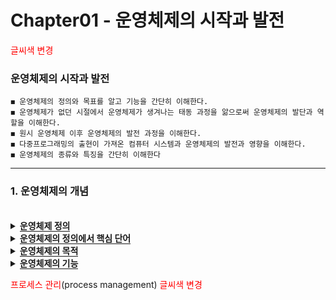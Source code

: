 # Chapter01 - 운영체제의 시작과 발전

<span style="color:red"> 글씨색 변경 </span>

### 운영체제의 시작과 발전

```
◼ 운영체제의 정의와 목표를 알고 기능을 간단히 이해한다.
◼ 운영체제가 없던 시절에서 운영체제가 생겨나는 태동 과정을 앎으로써 운영체제의 발단과 역할을 이해한다. 
◼ 원시 운영체제 이후 운영체제의 발전 과정을 이해한다.
◼ 다중프로그래밍의 출현이 가져온 컴퓨터 시스템과 운영체제의 발전과 영향을 이해한다.
◼ 운영체제의 종류와 특징을 간단히 이해한다
```
 <hr>

### 1. 운영체제의 개념
<br>

<details>
  <summary><span style="border-bottom:0.05em solid"><strong>운영체제 정의</strong></span></summary>
    <ul>
     <li>컴퓨터 사용자와 컴퓨터 하드웨어 사이에서 중계 역할을 하면서, 프로그램의 실행을 관리하고 제어하는 시스템 소프트웨어</li> 
     <li>컴퓨터가 켜질 때 처음으로 적재되어 나머지 모든 프로그램의 실행을 제어하고 사용자의 요청을 처리해주는 소프트웨어</li>
     <li>컴퓨터의 자원을 독점적으로 관리하는 특별한 소프트웨어</li>
    </ul>
</details>

<details>
  <summary><span style="border-bottom:0.05em solid"><strong>운영체제의 정의에서 핵심 단어</strong></span></summary>
    <ol>
     <li>운영체제는 컴퓨터의 모든 자원(resource) 관리</li> 
     <ul>
      <li>하드웨어 자원 - CPU, 캐시, 메모리, 키보드, 마우스, 디스플레이, 하드디스크, 프린터 등</li> 
      <li>소프트웨어 자원 - 응용프로그램</li>
      <li>데이터 자원 - 파일, 데이터베이스 등</li>
     </ul>
     <li>운영체제는 자원에 대한 독점(exclusive) 권한 소유</li>
     <ul>
      <li>자원에 대한 모든 관리 권한은 운영체제에게 만 있음</li> 
     </ul>
     <li>운영체제는 관리자(supervisor)</li>
     <ul>
      <li>실행중인 프로그램 관리, 메모리 관리, 파일과 디스크 장치 관리, 입출력 장치 관리, 사용자 계정 등 관리 등</li> 
     </ul>
     <li>운영체제는 소프트웨어(softwarer)</li>
     <ul>
      <li>커널(kernel)이라고 불리는 핵심 코드와 UI를 비롯한 도구 프로그램들(tool/utility) 및 장치를 제어하는 디바이스 드라이버들로 구성</li> 
     </ul>
  </ol>
</details>

<details>
  <summary><span style="border-bottom:0.05em solid"><strong>운영체제의 목적</strong></span></summary>
    <ul>
     <li>사용자에게 컴퓨터 사용의 편리성 제공</li> 
     <li>컴퓨터가 켜질 때 처음으로 적재되어 나머지 모든 프로그램의 실행을 제어하고 사용자의 요청을 처리해주는 소프트웨어</li>
     <li>컴퓨터의 자원 관리 효율성</li>
    </ul>
</details>

<details>
  <summary><span style="border-bottom:0.05em solid"><strong>운영체제의 기능</strong></span></summary>
    <ol>
     <li><span style="color:red">프로세스 관리</span>(process management)</li> 
     <li><span style:"color:red">메모리 관리</span>(memory management)</li>
     <li><span style:"color:red">파일 시스템 관리</span>(file system management)</li>
     <li><span style:"color:red">장치 관리</span>(device management)</li>
     <li>네트워크 관리</li> 
     <li>보안 관리</li>
     <li>기타 관리</li>
    </ol>
 <img src="https://user-images.githubusercontent.com/36596037/226588714-5577e30b-9b4f-48a6-9e2b-b7c02bc4e864.png">
</details>

<span style="color:red">프로세스 관리</span>(process management)
<span style="color:red"> 글씨색 변경 </span>
